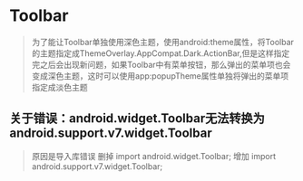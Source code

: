 Toolbar
===
> 为了能让Toolbar单独使用深色主题，使用android:theme属性，将Toolbar的主题指定成ThemeOverlay.AppCompat.Dark.ActionBar,但是这样指定完之后会出现新问题，如果Toolbar中有菜单按钮，那么弹出的菜单项也会变成深色主题，这时可以使用app:popupTheme属性单独将弹出的菜单项指定成淡色主题

关于错误：android.widget.Toolbar无法转换为android.support.v7.widget.Toolbar
---
>原因是导入库错误
删掉
import android.widget.Toolbar;
增加 
import android.support.v7.widget.Toolbar;
